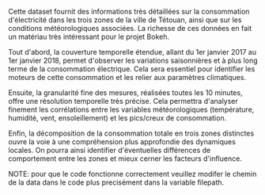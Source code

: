 Cette dataset fournit des informations très détaillées sur la consommation d'électricité dans les trois zones de la ville de Tétouan, ainsi que sur les conditions météorologiques associées. La richesse de ces données en fait un matériau très intéressant pour le projet Bokeh.

Tout d'abord, la couverture temporelle étendue, allant du 1er janvier 2017 au 1er janvier 2018, permet d'observer les variations saisonnières et à plus long terme de la consommation électrique. Cela sera essentiel pour identifier les moteurs de cette consommation et les relier aux paramètres climatiques.

Ensuite, la granularité fine des mesures, réalisées toutes les 10 minutes, offre une résolution temporelle très précise. Cela permettra d'analyser finement les corrélations entre les variables météorologiques (température, humidité, vent, ensoleillement) et les pics/creux de consommation.

Enfin, la décomposition de la consommation totale en trois zones distinctes ouvre la voie à une compréhension plus approfondie des dynamiques locales. On pourra ainsi identifier d'éventuelles différences de comportement entre les zones et mieux cerner les facteurs d'influence.


NOTE: pour que le code fonctionne correctement veuillez modifer le chemin de la data dans le code plus precisément dans la variable filepath.
